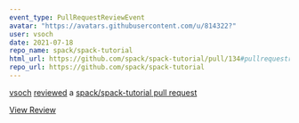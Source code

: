 ```yaml
---
event_type: PullRequestReviewEvent
avatar: "https://avatars.githubusercontent.com/u/814322?"
user: vsoch
date: 2021-07-18
repo_name: spack/spack-tutorial
html_url: https://github.com/spack/spack-tutorial/pull/134#pullrequestreview-709066925
repo_url: https://github.com/spack/spack-tutorial
---
```


<a href='https://github.com/vsoch' target='_blank'>vsoch</a> <a href='https://github.com/spack/spack-tutorial/pull/134#pullrequestreview-709066925' target='_blank'>reviewed</a> a <a href='https://github.com/spack/spack-tutorial/pull/134' target='_blank'>spack/spack-tutorial pull request</a>

<small></small>

<a href='https://github.com/spack/spack-tutorial/pull/134#pullrequestreview-709066925' target='_blank'>View Review</a>